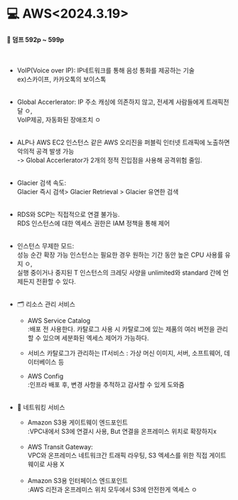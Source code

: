 <h1>💻 AWS<2024.3.19></h1>
<h4>📖 덤프 592p ~ 599p <br></h4><br>

- VoIP(Voice over IP): IP네트워크를 통해 음성 통화를 제공하는 기술 <br> ex)스카이프, 카카오톡의 보이스톡<br><br>

- Global Accerlerator: IP 주소 캐싱에 의존하지 않고, 전세계 사람들에게 트래픽전달 ㅇ,<br>
VoIP제공, 자동화된 장애조치 ㅇ <br><br>

- ALP나 AWS EC2 인스턴스 같은 AWS 오리진을 퍼블릭 인터넷 트래픽에 노출하면 악의적 공격 발생 가능 <br>
-> Global Accerlerator가 2개의 정적 진입점을 사용해 공격위험 줄임. <br><br>


- Glacier 검색 속도:<br>
Glacier 즉시 검색> Glacier Retrieval > Glacier 유연한 검색<br><br>

- RDS와 SCP는 직접적으로 연결  불가능.<br>
RDS 인스턴스에 대한 엑세스 권한은 IAM 정책을 통해 제어<br><br>

- 인스턴스 무제한 모드:<br>
성능 순간 확장 가능 인스턴스는 필요한 경우 원하는 기간 동안 높은 CPU 사용률 유지 ㅇ,<br>
실행 중이거나 중지된 T 인스턴스의 크레딧 사양을 unlimited와 standard 간에 언제든지 전환할 수 있다.<br><br>

- 🗂️ 리소스 관리 서비스
  - AWS Service Catalog<br>
:배포 전 사용한다. 카탈로그 사용 시 카탈로그에 있는 제품의 여러 버전을 관리할 수 있으며 세분화된 엑세스 제어가 가능하다.<br>

  - 서비스 카탈로그가 관리하는 IT서비스 : 가상 머신 이미지, 서버, 소프트웨어, 데이터베이스 등<br>


  - AWS Config<br>
:인프라 배포 후, 변경 사항을 추적하고 감사할 수 있게 도와줌<br><br>

- 🛜 네트워킹 서비스
  - Amazon S3용 게이트웨이 엔드포인트<br>
:VPC내에서 S3에 연결시 사용, But 연결을 온프레미스 위치로 확장하지x <br><br>
  - AWS Transit Gateway: <br>VPC와 온프레미스 네트워크간 트래픽 라우팅, S3 엑세스를 위한 직접 게이트웨이로 사용 X <br><br>
  - Amazon S3용 인터페이스 엔드포인트<br>
:AWS 리전과 온프레미스 위치 모두에서 S3에 안전한게 엑세스 ㅇ<br><br>
